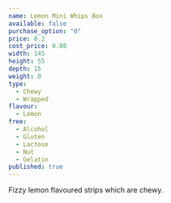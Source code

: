 ```yaml
---
name: Lemon Mini Whips Box
available: false
purchase_option: "0"
price: 0.2
cost_price: 0.08
width: 145
height: 55
depth: 15
weight: 0
type: 
  - Chewy
  - Wrapped
flavour: 
  - Lemon
free: 
  - Alcohol
  - Gluten
  - Lactose
  - Nut
  - Gelatin
published: true
---
```

Fizzy lemon flavoured strips which are chewy.
